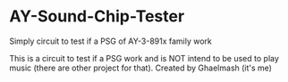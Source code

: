 # AY-Sound-Chip-Tester
Simply circuit to test if a PSG of AY-3-891x family work

This is a circuit to test if a PSG work and is NOT intend to be used to play music (there are other project for that).
Created by Ghaelmash (it's me)
